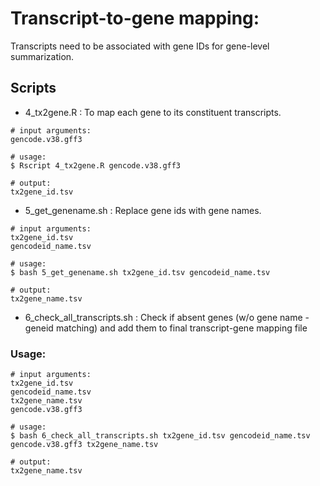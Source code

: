 # Transcript-to-gene mapping: 

Transcripts need to be associated with gene IDs for gene-level summarization.

## Scripts

- 4_tx2gene.R : To map each gene to its constituent transcripts.

```
# input arguments: 
gencode.v38.gff3

# usage:
$ Rscript 4_tx2gene.R gencode.v38.gff3

# output:
tx2gene_id.tsv
```

- 5_get_genename.sh : Replace gene ids with gene names.

```
# input arguments: 
tx2gene_id.tsv
gencodeid_name.tsv

# usage:
$ bash 5_get_genename.sh tx2gene_id.tsv gencodeid_name.tsv

# output:
tx2gene_name.tsv
```

- 6_check_all_transcripts.sh : Check if absent genes (w/o gene name - geneid matching) and add them to final transcript-gene mapping file

### Usage:

```
# input arguments: 
tx2gene_id.tsv
gencodeid_name.tsv
tx2gene_name.tsv
gencode.v38.gff3

# usage:
$ bash 6_check_all_transcripts.sh tx2gene_id.tsv gencodeid_name.tsv gencode.v38.gff3 tx2gene_name.tsv

# output:
tx2gene_name.tsv
```